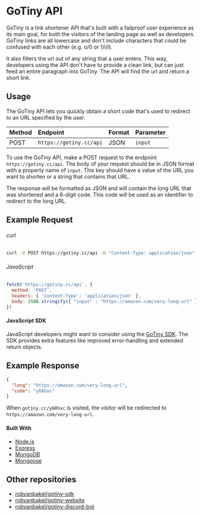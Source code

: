 # GoTiny API

GoTiny is a link shortener API that's built with a failproof user experience as its main goal, for both the visitors of the landing page as well as developers. GoTiny links are all lowercase and don't include characters that could be confused with each other (e.g. o/0 or 1/i/l).

It also filters the url out of any string that a user enters. This way, developers using the API don't have to provide a clean link, but can just feed an entire paragraph into GoTiny. The API will find the url and return a short link.

## Usage

The GoTiny API lets you quickly obtain a short code that's used to redirect to an URL specified by the user.

| Method | Endpoint                | Format | Parameter |
|:------ | :---------------------- |:------ |:--------- |
| POST   | `https://gotiny.cc/api` | JSON   | `input`   |

To use the GoTiny API, make a POST request to the endpoint `https://gotiny.cc/api`. The body of your request should be in JSON format with a property name of `input`. This key should have a value of the URL you want to shorten or a string that contains that URL. 

The response will be formatted as JSON and will contain the long URL that was shortened and a 6-digit code. This code will be used as an identifier to redirect to the long URL.

## Example Request

###### curl

```bash
curl -X POST https://gotiny.cc/api -H "Content-Type: application/json" -d '{ "input" : "https://amazon.com/very-long-url" }'
```

###### JavaScript
```javascript
fetch('https://gotiny.cc/api', {
  method: 'POST',
  headers: { 'Content-Type': 'application/json' },
  body: JSON.stringify({ "input" : "https://amazon.com/very-long-url" })
})
```

#### JavaScript SDK

JavaScript developers might want to consider using the [GoTiny SDK](https://www.npmjs.com/package/gotiny). The SDK provides extra features like improved error-handling and extended return objects.

## Example Response

```json
{
  "long": "https://amazon.com/very-long-url",
  "code": "y68hxc"
}
```

When `gotiny.cc/y68hxc` is visited, the visitor will be redirected to `https://amazon.com/very-long-url`.

#### Built With

- [Node.js](https://nodejs.org)
- [Express](http://expressjs.com)
- [MongoDB](https://www.mongodb.com)
- [Mongoose](https://mongoosejs.com)

## Other repositories

- [robvanbakel/gotiny-sdk](https://github.com/robvanbakel/gotiny-sdk)
- [robvanbakel/gotiny-website](https://github.com/robvanbakel/gotiny-website)
- [robvanbakel/gotiny-discord-bot](https://github.com/robvanbakel/gotiny-discord-bot)

